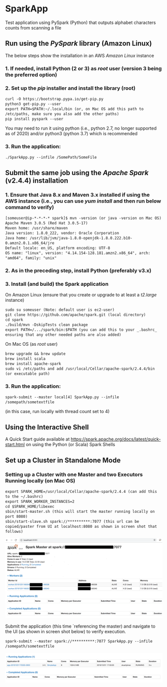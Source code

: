 # SparkApp

Test application using PySpark (Python) that outputs alphabet characters counts from scanning a file

## Run using the _PySpark_ library (Amazon Linux)

The below steps show the installation in an AWS _Amazon Linux_ instance

### 1. If needed, install Python (2 or 3) as _root_ user (version 3 being the preferred option)

### 2. Set up the _pip_ installer and install the library (root)

```
curl -O https://bootstrap.pypa.io/get-pip.py
python3 get-pip.py --user
export PATH=$PATH:~/.local/bin (or, on Mac OS add this path to /etc/paths, make sure you also add the other paths)
pip install pyspark --user
```

You may need to run it using python (i.e., python 2.7, no longer supported as of 2020) and/or python3 (python 3.7) which is recommended

### 3. Run the application:

```
./SparkApp.py --infile /SomePath/SomeFile
```

## Submit the same job using the _Apache Spark_ (v2.4.4) installation

### 1. Ensure that Java 8.x and Maven 3.x installed if using the AWS instance (i.e., you can use _yum install_ and then run below command to verify)
```
[someuser@ip-*-*-*-* spark]$ mvn -version (or java -version on Mac OS)
Apache Maven 3.0.5 (Red Hat 3.0.5-17)
Maven home: /usr/share/maven
Java version: 1.8.0_222, vendor: Oracle Corporation
Java home: /usr/lib/jvm/java-1.8.0-openjdk-1.8.0.222.b10-0.amzn2.0.1.x86_64/jre
Default locale: en_US, platform encoding: UTF-8
OS name: "linux", version: "4.14.154-128.181.amzn2.x86_64", arch: "amd64", family: "unix"
```

### 2. As in the preceding step, install Python (preferably v3.x)

### 3. Install (and build) the Spark application

On Amazon Linux (ensure that you create or upgrade to at least a _t2.large_ instance)
```
sudo su someuser (Note: default user is ec2-user)
git clone https://github.com/apache/spark.git (local directory)
cd spark
./build/mvn -DskipTests clean package
export PATH=/.../spark/bin:$PATH (you can add this to your _.bashrc_ ensuring that any other needed paths are also added)
```

On Mac OS (as _root_ user)
```
brew upgrade && brew update
brew install scala
brew install apache-spark
sudo vi /etc/paths and add /usr/local/Cellar/apache-spark/2.4.4/bin (or executable path)
```

### 3. Run the application:
```
spark-submit --master local[4] SparkApp.py --infile /somepath/sometextfile
```
(in this case, run locally with thread count set to 4)

## Using the Interactive Shell

A Quick Start guide available at https://spark.apache.org/docs/latest/quick-start.html on using the Python (or Scala) Spark Shells

## Set up a Cluster in Standalone Mode

### Setting up a Cluster with one Master and two Executors Running locally (on Mac OS)

```
export SPARK_HOME=/usr/local/Cellar/apache-spark/2.4.4 (can add this to the ~/.bashrc)
export SPARK_WORKER_INSTANCES=2
cd $SPARK_HOME/libexec
sbin/start-master.sh (this will start the master running locally on port 8080)
sbin/start-slave.sh spark://**********:7077 (this url can be copied/paster from UI at localhost:8080 as shown in screen shot that follows)
```

![Spark Standalone Cluster UI](images/spark-standalone.png)

Submit the application (this time `referencing the master) and navigate to the UI (as shown in screen shot below) to verify execution.

```
spark-submit --master spark://**********:7077 SparkApp.py --infile /somepath/sometextfile
```

![Spark Standalone Cluster Running Application](images/spark-standalone-running.png)
